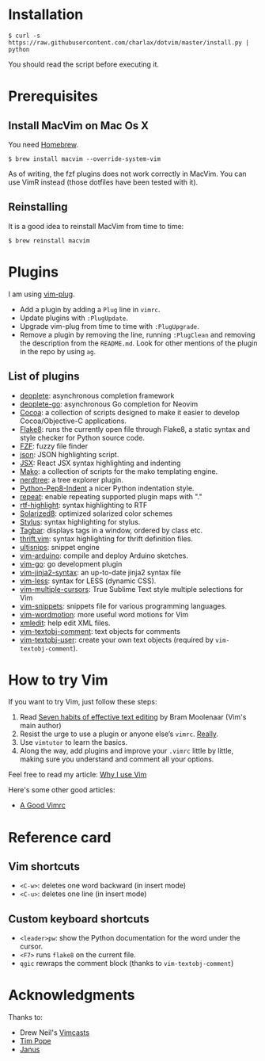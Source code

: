 Installation
============

    $ curl -s https://raw.githubusercontent.com/charlax/dotvim/master/install.py | python

You should read the script before executing it.

Prerequisites
=============

Install MacVim on Mac Os X
--------------------------

You need [Homebrew](http://mxcl.github.com/homebrew/).

    $ brew install macvim --override-system-vim

As of writing, the fzf plugins does not work correctly in MacVim. You can use
VimR instead (those dotfiles have been tested with it).

Reinstalling
------------

It is a good idea to reinstall MacVim from time to time:

    $ brew reinstall macvim

Plugins
=======

I am using [vim-plug](https://github.com/junegunn/vim-plug).

* Add a plugin by adding a `Plug` line in `vimrc`.
* Update plugins with `:PlugUpdate`.
* Upgrade vim-plug from time to time with `:PlugUpgrade`.
* Remove a plugin by removing the line, running `:PlugClean` and removing the
  description from the `README.md`. Look for other mentions of the plugin in
  the repo by using `ag`.

List of plugins
---------------

* [deoplete](https://github.com/Shougo/deoplete.nvim): asynchronous completion framework
* [deoplete-go](https://github.com/zchee/deoplete-go): asynchronous Go completion for Neovim
* [Cocoa](http://www.vim.org/scripts/script.php?script_id=2674): a collection
  of scripts designed to make it easier to develop Cocoa/Objective-C
  applications.
* [Flake8](https://github.com/nvie/vim-flake8): runs the currently open file
  through Flake8, a static syntax and style checker for Python source code.
* [FZF](https://github.com/junegunn/fzf.vim): fuzzy file finder
* [json](https://github.com/elzr/vim-json): JSON highlighting script.
* [JSX](https://github.com/mxw/vim-jsx): React JSX syntax highlighting and indenting
* [Mako](https://github.com/sophacles/vim-bundle-mako): a collection of
  scripts for the mako templating engine.
* [nerdtree](https://github.com/scrooloose/nerdtree): a tree explorer plugin.
* [Python-Pep8-Indent](https://github.com/hynek/vim-python-pep8-indent) a nicer
  Python indentation style.
* [repeat](https://github.com/tpope/vim-repeat): enable repeating supported
  plugin maps with "."
* [rtf-highlight](https://github.com/jdonaldson/rtf-highlight.git): syntax
  highlighting to RTF
* [Solarized8](https://github.com/lifepillar/vim-solarized8): optimized
  solarized color schemes
* [Stylus](https://github.com/wavded/vim-stylus): syntax highlighting for
  stylus.
* [Tagbar](https://github.com/majutsushi/tagbar): displays tags
  in a window, ordered by class etc.
* [thrift.vim](https://github.com/solarnz/thrift.vim.git): syntax highlighting
  for thrift definition files.
* [ultisnips](https://github.com/SirVer/ultisnips): snippet engine
* [vim-arduino](https://github.com/sinisterstuf/vim-arduino.git): compile and
  deploy Arduino sketches.
* [vim-go](https://github.com/fatih/vim-go.git): go development plugin
* [vim-jinja2-syntax](https://github.com/Glench/Vim-Jinja2-Syntax): an up-to-date jinja2 syntax file
* [vim-less](https://github.com/groenewege/vim-less): syntax for LESS
  (dynamic CSS).
* [vim-multiple-cursors](https://github.com/terryma/vim-multiple-cursors.git):
  True Sublime Text style multiple selections for Vim
* [vim-snippets](https://github.com/honza/vim-snippets): snippets file for various
  programming languages.
* [vim-wordmotion](https://github.com/chaoren/vim-wordmotion): more useful word motions for Vim
* [xmledit](https://github.com/sukima/xmledit/): help edit XML files.
* [vim-textobj-comment](https://github.com/glts/vim-textobj-comment): text objects for comments
* [vim-textobj-user](https://github.com/kana/vim-textobj-user): create your own text objects (required by `vim-textobj-comment`).

How to try Vim
==============

If you want to try Vim, just follow these steps:

1. Read [Seven habits of effective text
   editing](http://www.moolenaar.net/habits.html) by Bram Moolenaar (Vim's main
   author)
2. Resist the urge to use a plugin or anyone else’s `vimrc`.
   [Really](http://mislav.uniqpath.com/2011/12/vim-revisited/).
3. Use `vimtutor` to learn the basics.
4. Along the way, add plugins and improve your `.vimrc` little by little,
   making sure you understand and comment all your options.

Feel free to read my article: [Why I use
Vim](http://blog.d3in.org/post/14220797290/why-i-keep-on-using-vim-instead-of-going-back-to)

Here's some other good articles:

* [A Good Vimrc](http://dougblack.io/words/a-good-vimrc.html)

Reference card
==============

Vim shortcuts
-------------

* `<C-w>`: deletes one word backward (in insert mode)
* `<C-u>`: deletes one line (in insert mode)

Custom keyboard shortcuts
-------------------------

* `<leader>pw`: show the Python documentation for the word under the cursor.
* `<F7>` runs `flake8` on the current file.
* `qgic` rewraps the comment block (thanks to `vim-textobj-comment`)

Acknowledgments
===============

Thanks to:

* Drew Neil's [Vimcasts](http://vimcasts.org/)
* [Tim Pope](http://tbaggery.com/)
* [Janus](https://github.com/carlhuda/janus)
